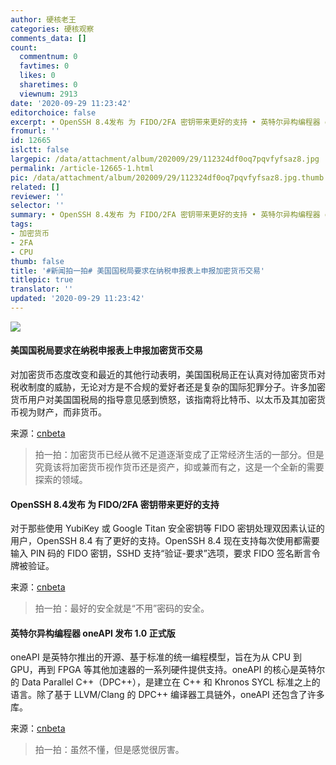 ```yaml
---
author: 硬核老王
categories: 硬核观察
comments_data: []
count:
  commentnum: 0
  favtimes: 0
  likes: 0
  sharetimes: 0
  viewnum: 2913
date: '2020-09-29 11:23:42'
editorchoice: false
excerpt: • OpenSSH 8.4发布 为 FIDO/2FA 密钥带来更好的支持 • 英特尔异构编程器 oneAPI 发布 1.0 正式版
fromurl: ''
id: 12665
islctt: false
largepic: /data/attachment/album/202009/29/112324df0oq7pqvfyfsaz8.jpg
permalink: /article-12665-1.html
pic: /data/attachment/album/202009/29/112324df0oq7pqvfyfsaz8.jpg.thumb.jpg
related: []
reviewer: ''
selector: ''
summary: • OpenSSH 8.4发布 为 FIDO/2FA 密钥带来更好的支持 • 英特尔异构编程器 oneAPI 发布 1.0 正式版
tags:
- 加密货币
- 2FA
- CPU
thumb: false
title: '#新闻拍一拍# 美国国税局要求在纳税申报表上申报加密货币交易'
titlepic: true
translator: ''
updated: '2020-09-29 11:23:42'
---
```


![](/data/attachment/album/202009/29/112324df0oq7pqvfyfsaz8.jpg)


#### 美国国税局要求在纳税申报表上申报加密货币交易


对加密货币态度改变和最近的其他行动表明，美国国税局正在认真对待加密货币对税收制度的威胁，无论对方是不合规的爱好者还是复杂的国际犯罪分子。许多加密货币用户对美国国税局的指导意见感到愤怒，该指南将比特币、以太币及其加密货币视为财产，而非货币。


来源：[cnbeta](https://www.cnbeta.com/articles/tech/1034783.htm)



> 
> 拍一拍：加密货币已经从微不足道逐渐变成了正常经济生活的一部分。但是究竟该将加密货币视作货币还是资产，抑或兼而有之，这是一个全新的需要探索的领域。
> 
> 
> 


#### OpenSSH 8.4发布 为 FIDO/2FA 密钥带来更好的支持


对于那些使用 YubiKey 或 Google Titan 安全密钥等 FIDO 密钥处理双因素认证的用户，OpenSSH 8.4 有了更好的支持。OpenSSH 8.4 现在支持每次使用都需要输入 PIN 码的 FIDO 密钥，SSHD 支持“验证-要求”选项，要求 FIDO 签名断言令牌被验证。


来源：[cnbeta](https://www.cnbeta.com/articles/tech/1034669.htm)



> 
> 拍一拍：最好的安全就是“不用”密码的安全。
> 
> 
> 


#### 英特尔异构编程器 oneAPI 发布 1.0 正式版


oneAPI 是英特尔推出的开源、基于标准的统一编程模型，旨在为从 CPU 到 GPU，再到 FPGA 等其他加速器的一系列硬件提供支持。oneAPI 的核心是英特尔的 Data Parallel C++（DPC++），是建立在 C++ 和 Khronos SYCL 标准之上的语言。除了基于 LLVM/Clang 的 DPC++ 编译器工具链外，oneAPI 还包含了许多库。


来源：[cnbeta](https://www.cnbeta.com/articles/tech/1034883.htm)



> 
> 拍一拍：虽然不懂，但是感觉很厉害。
> 
> 
>